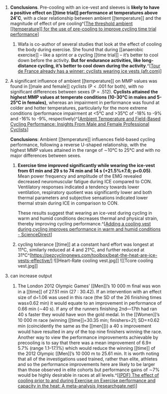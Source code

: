 1. **Conclusions**. Pre-cooling with an ice-vest and sleeves is **likely to have a positive effect on [[time trial]] performance at temperatures above 24˚C**, with a clear relationship between ambient [[temperature]] and the magnitude of effect of pre cooling^[[The threshold ambient [[temperature]] for the use of pre-cooling to improve cycling time trial performance](https://pdfs.semanticscholar.org/5df4/3c428668a5eb2f64ed14c1c72be12f2aa208.pdf?_gl=1*wh4wa6*_ga*Mzg4MTczMzI3LjE3MDk3NTQ1Nzg.*_ga_H7P4ZT52H5*MTcxNjQ2MTIwNC41LjEuMTcxNjQ2MTQ1Ni4zOS4wLjA.)]
	1. Wafa is co-author of several studies that look at the effect of cooling the body during exercise. She found that during [[anaerobic exercise]] – like a sprint or a cycling [[time trial]] – it’s better to cool down before the activity. **But for endurance activities, like long-distance cycling, it’s better to cool down during the activity**.^[[Tour de France already has a winner: cyclists wearing ice vests (afr.com)](https://www.afr.com/companies/healthcare-and-fitness/the-tour-de-france-already-has-a-winner-ice-vests-20230716-p5domi)]
2. A significant influence of ambient [[temperature]] on MMP values was found in [[male and female]] cyclists (P < .001 for both), with no significant differences between sexes (P = .512). **Cyclists attained the highest MMP values at temperate conditions (10-30°C in males and 5-25°C in females)**, whereas an impairment in performance was found at colder and hotter temperatures, particularly for the more extreme conditions (performance impairment at <5°C and >35°C of -18% to -9% and -16% to -9%, respectively)^[[Ambient Temperature and Field-Based Cycling Performance: Insights From Male and Female Professional Cyclists](https://pubmed.ncbi.nlm.nih.gov/35338106/)]
   
   **Conclusions**: Ambient [[temperature]] influences field-based cycling performance, following a reverse U-shaped relationship, with the highest MMP values attained in the range of ∼10°C to 25°C and with no major differences between sexes.
	1. **Exercise time improved significantly while wearing the ice-vest from 61 min and 29 s to 74 min and 14 s (+21.5%±7.6; p<0.05)**. Mean power frequency and amplitude of the EMG revealed decreased neuromuscular fatigue during ICE compared to CON. Ventilatory responses indicated a tendency towards lower ventilation, respiratory quotient was significantly lower and both thermal parameters and subjective sensations indicated lower thermal strain during ICE in comparison to CON.
	   
	   These results suggest that wearing an ice-vest during cycling in warm and humid conditions decreases thermal and physical strain, thereby improving cycling performance.^[[Adding a cooling vest during cycling improves performance in warm and humid conditions - ScienceDirect](https://www.sciencedirect.com/science/article/abs/pii/S0306456511001471)]
	2. cycling tolerance [[time]] at a constant hard effort was longest at 11°C, similarly reduced at 4 and 21°C, and further reduced at 31°C^[https://pezcyclingnews.com/toolbox/beat-the-heat-are-ice-vests-effective/]
![[Heart-Rate cooling vest.jpg]]
![[Tcore cooling vest.jpg]]
2. can increase output
	1. The London 2012 Olympic Games’ [[Men]]’s 10 000 m ﬁnal was won in a [[time]] of 27.51 min (27 : 30.42). If an intervention with an effect size of d=1.06 was used in this race (the SD of the 26 ﬁnishing times was±0.62 min) it would equate to an improvement in performance of 0.66 min (∼40 s). If any of the runners ﬁnishing 2nd—17th had ran 40 s faster they would have won the gold medal. In the [[Women]]’s 10 000 m race (winning [[time]]=30.35 min; ﬁnishers=21; SD=±0.62 min (coincidently the same as the [[men]])) a 40 s improvement would have resulted in any of the top nine ﬁnishers winning the race. Another way to view the performance improvements achievable by precooling is to say that there was a mean improvement of 6.9± 5.7% (range 1.1–17.1%) which would reduce the winning [[time]] of the 2012 Olympic [[Men]]’s 10 000 m to 25.61 min. It is worth noting that all of the investigations used trained, rather than elite, athletes and so the performance improvements here are likely to be larger than those observed in elite cohorts but performance gains of ∼7% would be highly desirable in races at all levels.^[[(PDF) The effect of cooling prior to and during Exercise on Exercise performance and capacity in the heat: A meta-analysis (researchgate.net)](https://www.researchgate.net/publication/255954537_The_effect_of_cooling_prior_to_and_during_Exercise_on_Exercise_performance_and_capacity_in_the_heat_A_meta-analysis)]